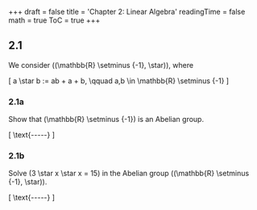 +++
draft = false
title = 'Chapter 2: Linear Algebra'
readingTime = false
math = true
ToC = true
+++

## 2.1

We consider \((\mathbb{R} \setminus \{-1\}, \star)\), where

\[
  a \star b := ab + a + b, \qquad a,b \in \mathbb{R} \setminus \{-1\}
\]

### 2.1a

Show that \(\mathbb{R} \setminus \{-1\}\) is an Abelian group.

\[
  \text{-----}
\]

### 2.1b

Solve \(3 \star x \star x = 15\) in the Abelian group \((\mathbb{R} \setminus \{-1\}, \star)\).

\[
  \text{-----}
\]
